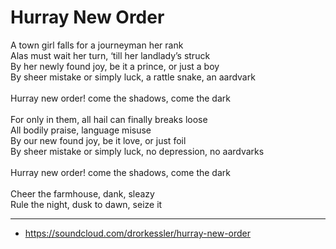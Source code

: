# Hurray New Order

A town girl falls for a journeyman her rank\
Alas must wait her turn, ‘till her landlady’s struck\
By her newly found joy, be it a prince, or just a boy\
By sheer mistake or simply luck, a rattle snake, an aardvark\
\
Hurray new order! come the shadows, come the dark\
\
For only in them, all hail can finally breaks loose\
All bodily praise, language misuse\
By our new found joy, be it love, or just foil\
By sheer mistake or simply luck, no depression, no aardvarks\
\
Hurray new order! come the shadows, come the dark\
\
Cheer the farmhouse, dank, sleazy\
Rule the night, dusk to dawn, seize it

---
- https://soundcloud.com/drorkessler/hurray-new-order
